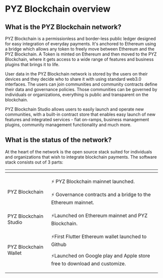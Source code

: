 # PYZ Blockchain overview

## What is the PYZ Blockchain network?

PYZ Blockchain is a permissionless and border-less public ledger designed for easy integration of everyday payments. It's anchored to Ethereum using a bridge which allows any token to freely move between Ethereum and the PYZ Blockchain. A Token is minted on Ethereum and then moved to the PYZ Blockchain, where it gets access to a wide range of features and business plugins that brings it to life.

User data in the PYZ Blockchain network is stored by the users on their devices and they decide who to share it with using standard web3.0 interfaces. The users can join communities and community contracts define their data and governance policies. Those communities can be governed by individuals or organizations, everything is public and transparent on the blockchain.

PYZ Blockchain Studio allows users to easily launch and operate new communities, with a built-in contract store that enables easy launch of new features and integrated services - fiat on-ramps, business management plugins, community management functionality and much more.


## What is the status of the network?

At the heart of the network is the open source stack suited for individuals and organizations that wish to integrate blockchain payments. The software stack consists out of 3 parts:

<table>
  <thead>
    <tr>
      <th style="text-align:left"></th>
      <th style="text-align:left"></th>
    </tr>
  </thead>
  <tbody>
    <tr>
      <td style="text-align:left">PYZ Blockchain</td>
      <td style="text-align:left">
        <p>&#x26A1; PYZ Blockchain mainnet launched.</p>
        <p>&#x26A1; Governance contracts and a bridge to the Ethereum mainnet.</p>
      </td>
    </tr>
    <tr>
      <td style="text-align:left">PYZ Blockchain Studio</td>
      <td style="text-align:left">&#x26A1;Launched on Ethereum mainnet and PYZ Blockchain.</td>
    </tr>
    <tr>
      <td style="text-align:left">PYZ Blockchain Wallet</td>
      <td style="text-align:left">
        <p>&#x26A1;First Flutter Ethereum wallet launched to Github</p>
        <p>&#x26A1;Launched on Google play and Apple store free to download and customize.</p>
      </td>
    </tr>
  </tbody>
</table>

